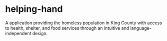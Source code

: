 # helping-hand
A application providing the homeless population in King County with access to health, shelter, and food services through an intuitive and language-independent design.
